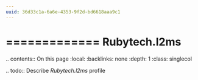 ```yaml
---
uuid: 36d33c1a-6a6e-4353-9f2d-bd6618aaa9c1
---
```



=============
Rubytech.l2ms
=============

.. contents:: On this page
    :local:
    :backlinks: none
    :depth: 1
    :class: singlecol

.. todo::
    Describe *Rubytech.l2ms* profile

